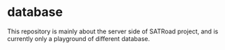 # database
This repository is mainly about the server side of SATRoad project, and is currently only a playground of different database.
